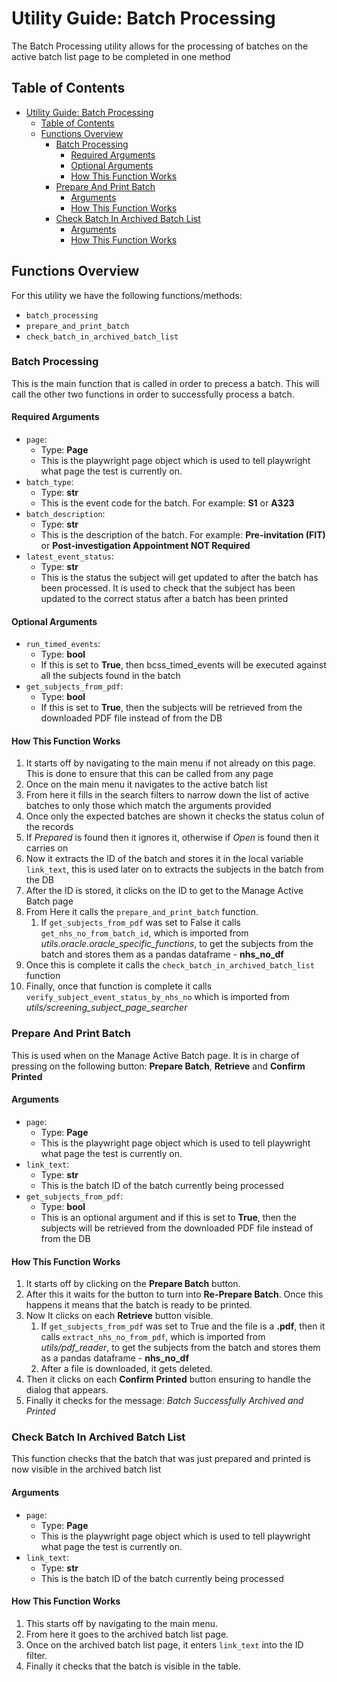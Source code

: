 # Utility Guide: Batch Processing

The Batch Processing utility allows for the processing of batches on the active batch list page to be completed in one method

## Table of Contents

- [Utility Guide: Batch Processing](#utility-guide-batch-processing)
  - [Table of Contents](#table-of-contents)
  - [Functions Overview](#functions-overview)
    - [Batch Processing](#batch-processing)
      - [Required Arguments](#required-arguments)
      - [Optional Arguments](#optional-arguments)
      - [How This Function Works](#how-this-function-works)
    - [Prepare And Print Batch](#prepare-and-print-batch)
      - [Arguments](#arguments)
      - [How This Function Works](#how-this-function-works-1)
    - [Check Batch In Archived Batch List](#check-batch-in-archived-batch-list)
      - [Arguments](#arguments-1)
      - [How This Function Works](#how-this-function-works-2)

## Functions Overview

For this utility we have the following functions/methods:

- `batch_processing`
- `prepare_and_print_batch`
- `check_batch_in_archived_batch_list`

### Batch Processing

This is the main function that is called in order to precess a batch.
This will call the other two functions in order to successfully process a batch.

#### Required Arguments

- `page`:
  - Type: **Page**
  - This is the playwright page object which is used to tell playwright what page the test is currently on.
- `batch_type`:
  - Type: **str**
  - This is the event code for the batch. For example: **S1** or **A323**
- `batch_description`:
  - Type: **str**
  - This is the description of the batch. For example: **Pre-invitation (FIT)** or **Post-investigation Appointment NOT Required**
- `latest_event_status`:
  - Type: **str**
  - This is the status the subject will get updated to after the batch has been processed. It is used to check that the subject has been updated to the correct status after a batch has been printed

#### Optional Arguments

- `run_timed_events`:
  - Type: **bool**
  - If this is set to **True**, then bcss_timed_events will be executed against all the subjects found in the batch
- `get_subjects_from_pdf`:
  - Type: **bool**
  - If this is set to **True**, then the subjects will be retrieved from the downloaded PDF file instead of from the DB

#### How This Function Works

1. It starts off by navigating to the main menu if not already on this page. This is done to ensure that this can be called from any page
2. Once on the main menu it navigates to the active batch list
3. From here it fills in the search filters to narrow down the list of active batches to only those which match the arguments provided
4. Once only the expected batches are shown it checks the status colun of the records
5. If *Prepared* is found then it ignores it, otherwise if *Open* is found then it carries on
6. Now it extracts the ID of the batch and stores it in the local variable `link_text`, this is used later on to extracts the subjects in the batch from the DB
7. After the ID is stored, it clicks on the ID to get to the Manage Active Batch page
8. From Here it calls the `prepare_and_print_batch` function.
   1. If `get_subjects_from_pdf` was set to False it calls `get_nhs_no_from_batch_id`, which is imported from *utils.oracle.oracle_specific_functions*, to get the subjects from the batch and stores them as a pandas dataframe - **nhs_no_df**
9. Once this is complete it calls the `check_batch_in_archived_batch_list` function
10. Finally, once that function is complete it calls `verify_subject_event_status_by_nhs_no` which is imported from *utils/screening_subject_page_searcher*

### Prepare And Print Batch

This is used when on the Manage Active Batch page.
It is in charge of pressing on the following button: **Prepare Batch**, **Retrieve** and **Confirm Printed**

#### Arguments

- `page`:
  - Type: **Page**
  - This is the playwright page object which is used to tell playwright what page the test is currently on.
- `link_text`:
  - Type: **str**
  - This is the batch ID of the batch currently being processed
- `get_subjects_from_pdf`:
  - Type: **bool**
  - This is an optional argument and if this is set to **True**, then the subjects will be retrieved from the downloaded PDF file instead of from the DB

#### How This Function Works

1. It starts off by clicking on the **Prepare Batch** button.
2. After this it waits for the button to turn into **Re-Prepare Batch**. Once this happens it means that the batch is ready to be printed.
3. Now It clicks on each **Retrieve** button visible.
   1. If `get_subjects_from_pdf` was set to True and the file is a **.pdf**, then it calls `extract_nhs_no_from_pdf`, which is imported from *utils/pdf_reader*, to get the subjects from the batch and stores them as a pandas dataframe - **nhs_no_df**
   2. After a file is downloaded, it gets deleted.
4. Then it clicks on each **Confirm Printed** button ensuring to handle the dialog that appears.
5. Finally it checks for the message: *Batch Successfully Archived and Printed*

### Check Batch In Archived Batch List

This function checks that the batch that was just prepared and printed is now visible in the archived batch list

#### Arguments

- `page`:
  - Type: **Page**
  - This is the playwright page object which is used to tell playwright what page the test is currently on.
- `link_text`:
  - Type: **str**
  - This is the batch ID of the batch currently being processed

#### How This Function Works

1. This starts off by navigating to the main menu.
2. From here it goes to the archived batch list page.
3. Once on the archived batch list page, it enters `link_text` into the ID filter.
4. Finally it checks that the batch is visible in the table.
